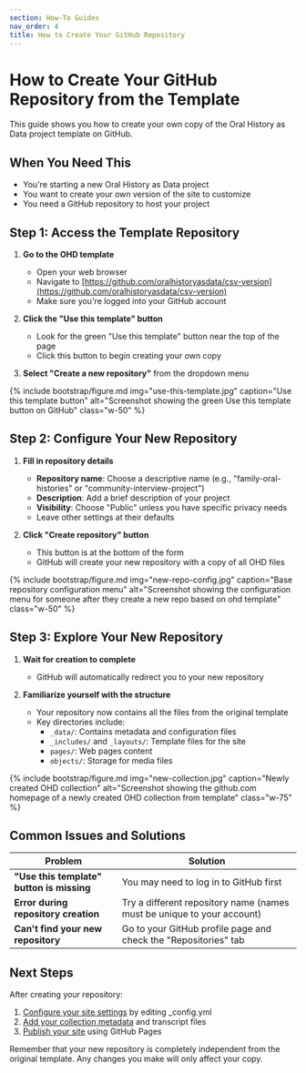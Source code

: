 ```yaml
---
section: How-To Guides
nav_order: 4
title: How to Create Your GitHub Repository
---
```


# How to Create Your GitHub Repository from the Template

This guide shows you how to create your own copy of the Oral History as Data project template on GitHub.

## When You Need This

- You're starting a new Oral History as Data project
- You want to create your own version of the site to customize
- You need a GitHub repository to host your project

## Step 1: Access the Template Repository

1. **Go to the OHD template**
   - Open your web browser
   - Navigate to [https://github.com/oralhistoryasdata/csv-version](https://github.com/oralhistoryasdata/csv-version)
   - Make sure you're logged into your GitHub account

2. **Click the "Use this template" button**
   - Look for the green "Use this template" button near the top of the page
   - Click this button to begin creating your own copy
   
3. **Select "Create a new repository"** from the dropdown menu

{% include bootstrap/figure.md img="use-this-template.jpg" caption="Use this template button" alt="Screenshot showing the green Use this template button on GitHub" class="w-50" %}

## Step 2: Configure Your New Repository


1. **Fill in repository details**
   - **Repository name**: Choose a descriptive name (e.g., "family-oral-histories" or "community-interview-project")
   - **Description**: Add a brief description of your project
   - **Visibility**: Choose "Public" unless you have specific privacy needs
   - Leave other settings at their defaults

2. **Click "Create repository" button**
   - This button is at the bottom of the form
   - GitHub will create your new repository with a copy of all OHD files

      
{% include bootstrap/figure.md img="new-repo-config.jpg" caption="Base repository configuration menu" alt="Screenshot showing the configuration menu for someone after they create a new repo based on ohd template" class="w-50" %}

## Step 3: Explore Your New Repository

1. **Wait for creation to complete**
   - GitHub will automatically redirect you to your new repository

2. **Familiarize yourself with the structure**
   - Your repository now contains all the files from the original template
   - Key directories include:
     - `_data/`: Contains metadata and configuration files
     - `_includes/` and `_layouts/`: Template files for the site
     - `pages/`: Web pages content
     - `objects/`: Storage for media files
   
{% include bootstrap/figure.md img="new-collection.jpg" caption="Newly created OHD collection" alt="Screenshot showing the github.com homepage of a newly created OHD collection from template" class="w-75" %}

## Common Issues and Solutions

| Problem | Solution |
|---------|----------|
| **"Use this template" button is missing** | You may need to log in to GitHub first |
| **Error during repository creation** | Try a different repository name (names must be unique to your account) |
| **Can't find your new repository** | Go to your GitHub profile page and check the "Repositories" tab |

## Next Steps

After creating your repository:

1. [Configure your site settings](edit-github-files.html) by editing _config.yml
2. [Add your collection metadata](upload-files-to-github.html) and transcript files
3. [Publish your site](../publish/tutorial-publishing.html) using GitHub Pages

Remember that your new repository is completely independent from the original template. Any changes you make will only affect your copy.